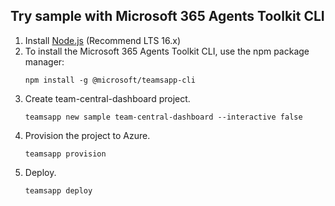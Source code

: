 ## Try sample with Microsoft 365 Agents Toolkit CLI

1. Install [Node.js](https://nodejs.org/en/download/) (Recommend LTS 16.x)
1. To install the Microsoft 365 Agents Toolkit CLI, use the npm package manager:
    ```
    npm install -g @microsoft/teamsapp-cli
    ```
1. Create team-central-dashboard project.
    ```
    teamsapp new sample team-central-dashboard --interactive false
    ```
1. Provision the project to Azure.
    ```
    teamsapp provision
    ```
1. Deploy.
    ```
    teamsapp deploy
    ```